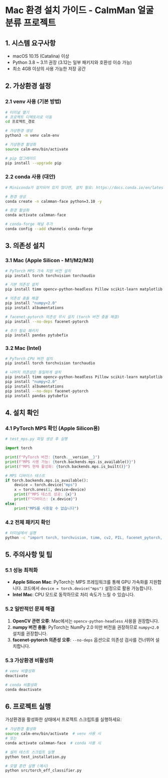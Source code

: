 # Mac 환경 설치 가이드 - CalmMan 얼굴 분류 프로젝트

## 1. 시스템 요구사항
- macOS 10.15 (Catalina) 이상
- Python 3.8 ~ 3.11 권장 (3.12는 일부 패키지와 호환성 이슈 가능)
- 최소 4GB 이상의 사용 가능한 저장 공간

## 2. 가상환경 설정

### 2.1 venv 사용 (기본 방법)
```bash
# 터미널 열기
# 프로젝트 디렉토리로 이동
cd 프로젝트_경로

# 가상환경 생성
python3 -m venv calm-env

# 가상환경 활성화
source calm-env/bin/activate

# pip 업그레이드
pip install --upgrade pip
```

### 2.2 conda 사용 (대안)
```bash
# Miniconda가 설치되어 있지 않다면, 설치 필요: https://docs.conda.io/en/latest/miniconda.html

# 환경 생성
conda create -n calmman-face python=3.10 -y

# 환경 활성화
conda activate calmman-face

# conda-forge 채널 추가
conda config --add channels conda-forge
```

## 3. 의존성 설치

### 3.1 Mac (Apple Silicon - M1/M2/M3)
```bash
# PyTorch MPS 가속 지원 버전 설치
pip install torch torchvision torchaudio

# 기본 의존성 설치
pip install timm opencv-python-headless Pillow scikit-learn matplotlib seaborn tqdm PyYAML

# 의존성 충돌 해결
pip install "numpy<2.0"
pip install albumentations

# facenet-pytorch 의존성 무시 설치 (torch 버전 충돌 해결)
pip install --no-deps facenet-pytorch

# 추가 필요 패키지
pip install pandas pytubefix
```

### 3.2 Mac (Intel)
```bash
# PyTorch CPU 버전 설치
pip install torch torchvision torchaudio

# 나머지 의존성은 동일하게 설치
pip install timm opencv-python-headless Pillow scikit-learn matplotlib seaborn tqdm PyYAML
pip install "numpy<2.0"
pip install albumentations
pip install --no-deps facenet-pytorch
pip install pandas pytubefix
```

## 4. 설치 확인

### 4.1 PyTorch MPS 확인 (Apple Silicon용)
```python
# test_mps.py 파일 생성 후 실행

import torch

print(f"PyTorch 버전: {torch.__version__}")
print(f"MPS 사용 가능: {torch.backends.mps.is_available()}")
print(f"MPS 현재 활성화: {torch.backends.mps.is_built()}")

# MPS 디바이스 테스트
if torch.backends.mps.is_available():
    device = torch.device("mps")
    x = torch.ones(1, device=device)
    print(f"MPS 테스트 성공: {x}")
    print(f"디바이스: {x.device}")
else:
    print("MPS를 사용할 수 없습니다")
```

### 4.2 전체 패키지 확인
```bash
# 터미널에서 실행
python -c "import torch, torchvision, timm, cv2, PIL, facenet_pytorch, numpy, sklearn, albumentations, matplotlib, seaborn, tqdm, yaml; print('모든 패키지가 정상적으로 설치되었습니다!')"
```

## 5. 주의사항 및 팁

### 5.1 성능 최적화
- **Apple Silicon Mac**: PyTorch는 MPS 프레임워크를 통해 GPU 가속화를 지원합니다. 코드에서 `device = torch.device("mps")` 설정으로 활용 가능합니다.
- **Intel Mac**: CPU 모드로 동작하므로 처리 속도가 느릴 수 있습니다.

### 5.2 일반적인 문제 해결
1. **OpenCV 관련 오류**: Mac에서는 `opencv-python-headless` 사용을 권장합니다.
2. **numpy 버전 충돌**: PyTorch는 NumPy 2.0 미만 버전을 권장하므로 `numpy<2.0` 설치를 권장합니다.
3. **facenet-pytorch 의존성 오류**: `--no-deps` 옵션으로 의존성 검사를 건너뛰어 설치합니다.

### 5.3 가상환경 비활성화
```bash
# venv 비활성화
deactivate

# conda 비활성화
conda deactivate
```

## 6. 프로젝트 실행

가상환경을 활성화한 상태에서 프로젝트 스크립트를 실행하세요:

```bash
# 가상환경 활성화
source calm-env/bin/activate  # venv 사용 시
# 또는
conda activate calmman-face  # conda 사용 시

# 설치 테스트 스크립트 실행
python test_installation.py

# 모델 훈련 실행 (예시)
python src/torch_eff_classifier.py
``` 